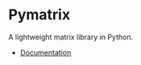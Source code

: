 # Pymatrix

A lightweight matrix library in Python.

* [Documentation](http://www.dmulholl.com/dev/pymatrix.html)


